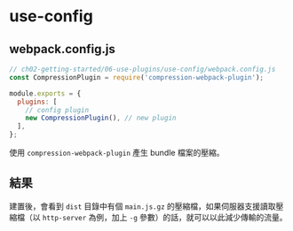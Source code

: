 # use-config

## webpack.config.js

```js
// ch02-getting-started/06-use-plugins/use-config/webpack.config.js
const CompressionPlugin = require('compression-webpack-plugin');

module.exports = {
  plugins: [
    // config plugin
    new CompressionPlugin(), // new plugin
  ],
};
```

使用 `compression-webpack-plugin` 產生 bundle 檔案的壓縮。

## 結果

建置後，會看到 `dist` 目錄中有個 `main.js.gz` 的壓縮檔，如果伺服器支援讀取壓縮檔（以 `http-server` 為例，加上 `-g` 參數）的話，就可以以此減少傳輸的流量。

